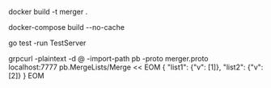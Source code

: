 docker build -t merger .

docker-compose build --no-cache

go test -run TestServer

grpcurl -plaintext -d @ -import-path pb -proto merger.proto \
    localhost:7777 pb.MergeLists/Merge << EOM
{
    "list1": {"v": [1]},
    "list2": {"v": [2]}
}
EOM

